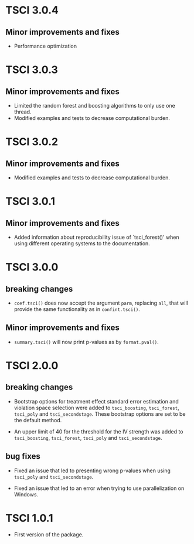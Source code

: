 # TSCI 3.0.4

## Minor improvements and fixes

* Performance optimization

# TSCI 3.0.3

## Minor improvements and fixes

* Limited the random forest and boosting algorithms to only use one thread.
* Modified examples and tests to decrease computational burden.


# TSCI 3.0.2

## Minor improvements and fixes

* Modified examples and tests to decrease computational burden.

# TSCI 3.0.1

## Minor improvements and fixes

* Added information about reproducibility issue of `tsci_forest()' when using     different operating systems to the documentation.

# TSCI 3.0.0

## breaking changes

* `coef.tsci()` does now accept the argument `parm`, replacing `all`, that will provide the same
  functionality as in `confint.tsci()`. 
  
## Minor improvements and fixes

* `summary.tsci()` will now print p-values as by `format.pval()`.

# TSCI 2.0.0

## breaking changes

* Bootstrap options for treatment effect standard error estimation and
  violation space selection were added to `tsci_boosting`, `tsci_forest`, 
  `tsci_poly` and `tsci_secondstage`. These bootstrap options are set to be the default method.
  
* An upper limit of 40 for the threshold for the IV strength was added to `tsci_boosting`, `tsci_forest`, 
  `tsci_poly` and `tsci_secondstage`.
  
## bug fixes

* Fixed an issue that led to presenting wrong p-values when using `tsci_poly` and `tsci_secondstage`.

* Fixed an issue that led to an error when trying to use parallelization on Windows.


# TSCI 1.0.1

* First version of the package. 

